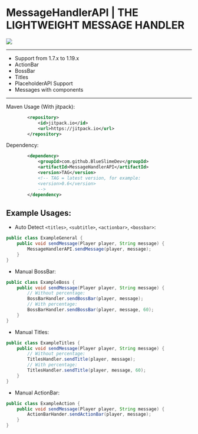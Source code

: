 # MessageHandlerAPI | THE LIGHTWEIGHT MESSAGE HANDLER

[![](https://jitpack.io/v/BlueSlimeDev/MessageHandlerAPI.svg)](https://jitpack.io/#BlueSlimeDev/MessageHandlerAPI)

___

* Support from 1.7.x to 1.19.x
* ActionBar
* BossBar
* Titles
* PlaceholderAPI Support
* Messages with components

___

Maven Usage (With jitpack):
```XML
        <repository>
            <id>jitpack.io</id>
            <url>https://jitpack.io</url>
        </repository>
```

Dependency:
```XML
        <dependency>
            <groupId>com.github.BlueSlimeDev</groupId>
            <artifactId>MessageHandlerAPI</artifactId>
            <version>TAG</version>
            <!-- TAG = latest version, for example:
            <version>0.6</version>
            -->
        </dependency>
```


## Example Usages:
* Auto Detect `<titles>`, `<subtitle>`, `<actionbar>`, `<bossbar>`:
```Java
public class ExampleGeneral {
    public void sendMessage(Player player, String message) {
        MessageHandlerAPI.sendMessage(player, message);
    }
}
```
* Manual BossBar:
```Java
public class ExampleBoss {
    public void sendMessage(Player player, String message) {
        // Without percentage:
        BossBarHandler.sendBossBar(player, message);
        // With percentage:
        BossBarHandler.sendBossBar(player, message, 60);
    }
}
```
* Manual Titles:
```Java
public class ExampleTitles {
    public void sendMessage(Player player, String message) {
        // Without percentage:
        TitlesHandler.sendTitle(player, message);
        // With percentage:
        TitlesHandler.sendTitle(player, message, 60);
    }
}
```

* Manual ActionBar:
```Java
public class ExampleAction {
    public void sendMessage(Player player, String message) {
        ActionBarHander.sendActionBar(player, message);
    }
}
```